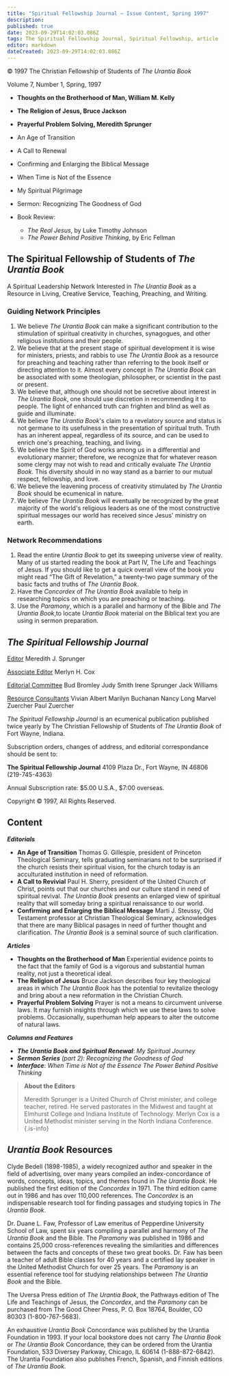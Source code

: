 ```yaml
---
title: "Spiritual Fellowship Journal — Issue Content, Spring 1997"
description: 
published: true
date: 2023-09-29T14:02:03.086Z
tags: The Spiritual Fellowship Journal, Spiritual Fellowship, article
editor: markdown
dateCreated: 2023-09-29T14:02:03.086Z
---
```


<p class="v-card v-sheet theme--light gray lighten-3 px-2">© 1997 The Christian Fellowship of Students of <i>The Urantia Book</i></p>

Volume 7, Number 1, Spring, 1997

- **Thoughts on the Brotherhood of Man, William M. Kelly**
- **The Religion of Jesus, Bruce Jackson**
- **Prayerful Problem Solving, Meredith Sprunger**

- An Age of Transition
- A Call to Renewal
- Confirming and Enlarging the Biblical Message
- When Time is Not of the Essence
- My Spiritual Pilgrimage
- Sermon: Recognizing The Goodness of God
- Book Review: 
	- _The Real Jesus_, by Luke Timothy Johnson
	- _The Power Behind Positive Thinking_, by Eric Fellman

## The Spiritual Fellowship of Students of _The Urantia Book_ 

A Spiritual Leadership Network Interested in _The Urantia Book_ as a Resource in Living, Creative Service, Teaching, Preaching, and Writing.

### Guiding Network Principles

1. We believe _The Urantia Book_ can make a significant contribution to the stimulation of spiritual creativity in churches, synagogues, and other religious institutions and their people.
2. We believe that at the present stage of spiritual development it is wise for ministers, priests, and rabbis to use _The Urantia Book_ as a resource for preaching and teaching rather than referring to the book itself or directing attention to it. Almost every concept in _The Urantia Book_ can be associated with some theologian, philosopher, or scientist in the past or present.
3. We believe that, although one should not be secretive about interest in _The Urantia Book_, one should use discretion in recommending it to people. The light of enhanced truth can frighten and blind as well as guide and illuminate.
4. We believe _The Urantia Book_'s claim to a revelatory source and status is not germane to its usefulness in the presentation of spiritual truth. Truth has an inherent appeal, regardless of its source, and can be used to enrich one's preaching, teaching, and living.
5. We believe the Spirit of God works among us in a differential and evolutionary manner; therefore, we recognize that for whatever reason some clergy may not wish to read and critically evaluate _The Urantia Book_. This diversity should in no way stand as a barrier to our mutual respect, fellowship, and love.
6. We believe the leavening process of creativity stimulated by _The Urantia Book_ should be ecumenical in nature.
7. We believe _The Urantia Book_ will eventually be recognized by the great majority of the world's religious leaders as one of the most constructive spiritual messages our world has received since Jesus' ministry on earth.

### Network Recommendations

1. Read the entire _Urantia Book_ to get its sweeping universe view of reality. Many of us started reading the book at Part IV, The Life and Teachings of Jesus. If you should like to get a quick overall view of the book you might read “The Gift of Revelation,” a twenty-two page summary of the basic facts and truths of _The Urantia Book_.
2. Have the _Concordex_ of _The Urantia Book_ available to help in researching topics on which you are preaching or teaching.
3. Use the _Paramony_, which is a parallel and harmony of the Bible and _The Urantia Book_,to locate _Urantia Book_ material on the Biblical text you are using in sermon preparation.

## _The Spiritual Fellowship Journal_

<ins>Editor</ins>
Meredith J. Sprunger

<ins>Associate Editor</ins>
Merlyn H. Cox

<ins>Editorial Committee</ins>
Bud Bromley
Judy Smith
Irene Sprunger
Jack Williams

<ins>Resource Consultants</ins>
Vivian Albert
Marilyn Buchanan
Nancy Long
Marvel Zuercher
Paul Zuercher

_The Spiritual Fellowship Journal_ is an ecumenical publication published twice yearly by The Christian Fellowship of Students of _The Urantia Book_ of Fort Wayne, Indiana.

Subscription orders, changes of address, and editorial correspondance should be sent to:

__The Spiritual Fellowship Journal__
4109 Plaza Dr.,
Fort Wayne, IN 46806
(219-745-4363)

Annual Subscription rate: $\$ 5.00$ U.S.A., \$7:00 overseas.

Copyright © 1997, All Rights Reserved.

## Content

***Editorials***

- **An Age of Transition**
	Thomas G. Gillespie, president of Princeton Theological Seminary, tells graduating seminarians not to be surprised if the church resists their spiritual vision, for the church today is an acculturated institution in need of reformation.
- **A Call to Revivial**
	Paul H. Sherry, president of the United Church of Christ, points out that our churches and our culture stand in need of spiritual revival. _The Urantia Book_ presents an enlarged view of spiritual reality that will someday bring a spiritual renaissance to our world.
- **Confirming and Enlarging the Biblical Message**
	Marti J. Steussy, Old Testament professor at Christian Theological Seminary, acknowledges that there are many Biblical pasages in need of further thought and clarification. _The Urantia Book_ is a seminal source of such clarification.

***Articles***

- **Thoughts on the Brotherhood of Man**
	Experiential evidence points to the fact that the family of God is a vigorous and substantial human reality, not just a theoretical ideal.
- **The Religion of Jesus**
	Bruce Jackson describes four key theological areas in which _The Urantia Book_ has the potential to revitalize theology and bring about a new reformation in the Christian Church.
- **Prayerful Problem Solving**
	Prayer is not a means to circumvent universe laws. It may furnish insights through which we use these laws to solve problems. Occasionally, superhuman help appears to alter the outcome of natural laws.

***Columns and Features***

- ***The Urantia Book and Spiritual Renewal***:
	_My Spiritual Journey_
- ***Sermon Series*** _(part 2): Recognizing the Goodness of God_
- ***Interface***: _When Time is Not of the Essence_
	_The Power Behind Positive Thinking_

> **About the Editors**
> 
> Meredith Sprunger is a United Church of Christ minister, and college teacher, retired. He served pastorates in the Midwest and taught at Elmhurst College and Indiana Institute of Technology. Merlyn Cox is a United Methodist minister serving in the North Indiana Conference.
{.is-info}

## _Urantia Book_ Resources

Clyde Bedell (1898-1985), a widely recognized author and speaker in the field of advertising, over many years compiled an index-concordance of words, concepts, ideas, topics, and themes found in _The Urantia Book_. He published the first edition of the _Concordex_ in 1971. The third edition came out in 1986 and has over 110,000 references. The _Concordex_ is an indispensable research tool for finding passages and studying topics in _The Urantia Book_.

Dr. Duane L. Faw, Professor of Law emeritus of Pepperdine University School of Law, spent six years compiling a parallel and harmony of _The Urantia Book_ and the Bible. The _Paramony_ was published in 1986 and contains 25,000 cross-references revealing the similarities and differences between the facts and concepts of these two great books. Dr. Faw has been a teacher of adult Bible classes for 40 years and a certified lay speaker in the United Methodist Church for over 25 years. The _Paramony_ is an essential reference tool for studying relationships between _The Urantia Book_ and the Bible.

The Uversa Press edition of _The Urantia Book_, the Pathways edition of The Life and Teachings of Jesus, the _Concordex_, and the _Paramony_ can be purchased from The Good Cheer Press, P. O. Box 18764, Boulder, CO 80303 (1-800-767-5683).

An exhaustive _Urantia Book_ Concordance was published by the Urantia Foundation in 1993. If your local bookstore does not carry _The Urantia Book_ or _The Urantia Book_ Concordance, they can be ordered from the Urantia Foundation, 533 Diversey Parkway, Chicago, IL 60614 (1-888-872-6842). The Urantia Foundation also publishes French, Spanish, and Finnish editions of _The Urantia Book_.